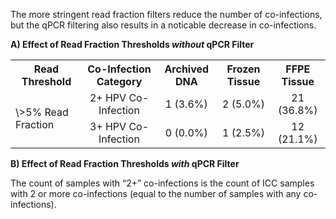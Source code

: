The more stringent read fraction filters reduce the number of co-infections, but the qPCR filtering also results in a noticable decrease in co-infections.

**A) Effect of Read Fraction Thresholds *without* qPCR Filter**

<table>
  <tbody>
    <tr>
	<th align="center">Read Threshold</th>
	<th align="center">Co-Infection Category</th>
	<th align="center">Archived DNA</th>
	<th align="center">Frozen Tissue</th>
	<th align="center">FFPE Tissue</th>
    </tr>
    <tr>
	<td align="left" rowspan="2">\>5% Read Fraction</td>
	<td align="center">2+ HPV Co-Infection</td>
	<td align="center">1 (3.6%)</td>
	<td align="center">2 (5.0%)</td>
	<td align="center">21 (36.8%)</td>
    </tr>
	<td align="center">3+ HPV Co-Infection</td>
	<td align="center">0 (0.0%)</td>
	<td align="center">1 (2.5%)</td>
	<td align="center">12 (21.1%)</td>
    </tr>
</tbody>
</table>

**B) Effect of Read Fraction Thresholds *with* qPCR Filter**

The count of samples with “2+” co-infections is the count of ICC samples with 2 or more co-infections (equal to the number of samples with any co-infections).